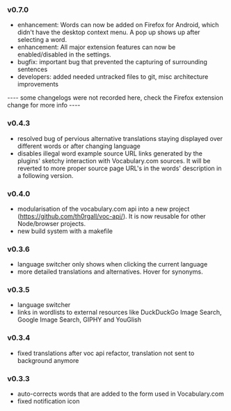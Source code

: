 ### v0.7.0

* enhancement: Words can now be added on Firefox for Android, which didn't have the desktop context menu. A pop up shows up after selecting a word.
* enhancement: All major extension features can now be enabled/disabled in the settings.
* bugfix: important bug that prevented the capturing of surrounding sentences
* developers: added needed untracked files to git, misc architecture improvements

---- some changelogs were not recorded here, check the Firefox extension change for more info ----

### v0.4.3
* resolved bug of pervious alternative translations staying displayed over different words or after changing language
* disables illegal word example source URL links generated by the plugins' sketchy interaction with Vocabulary.com sources. It will be reverted to more proper source page URL's in the words' description in a following version.

### v0.4.0
* modularisation of the vocabulary.com api into a new project (https://github.com/th0rgall/voc-api/). It is now reusable for other Node/browser projects.
* new build system with a makefile

### v0.3.6
* language switcher only shows when clicking the current language
* more detailed translations and alternatives. Hover for synonyms.

### v0.3.5
* language switcher
* links in wordlists to external resources like DuckDuckGo Image Search, Google Image Search, GIPHY and YouGlish

### v0.3.4
* fixed translations after voc api refactor, translation not sent to background anymore

### v0.3.3
* auto-corrects words that are added to the form used in Vocabulary.com
* fixed notification icon
